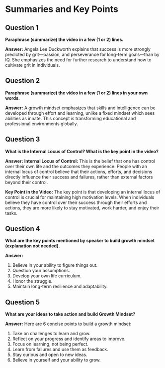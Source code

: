 # Summaries and Key Points

## Question 1
**Paraphrase (summarize) the video in a few (1 or 2) lines.**

**Answer:**
Angela Lee Duckworth explains that success is more strongly predicted by grit—passion, and perseverance for long-term goals—than by IQ. She emphasizes the need for further research to understand how to cultivate grit in individuals.

## Question 2
**Paraphrase (summarize) the video in a few (1 or 2) lines in your own words.**

**Answer:**
A growth mindset emphasizes that skills and intelligence can be developed through effort and learning, unlike a fixed mindset which sees abilities as innate. This concept is transforming educational and professional environments globally.

## Question 3
**What is the Internal Locus of Control? What is the key point in the video?**

**Answer:**
**Internal Locus of Control:** This is the belief that one has control over their own life and the outcomes they experience. People with an internal locus of control believe that their actions, efforts, and decisions directly influence their success and failures, rather than external factors beyond their control.

**Key Point in the Video:** The key point is that developing an internal locus of control is crucial for maintaining high motivation levels. When individuals believe they have control over their success through their efforts and actions, they are more likely to stay motivated, work harder, and enjoy their tasks.

## Question 4
**What are the key points mentioned by speaker to build growth mindset (explanation not needed).**

**Answer:**
1. Believe in your ability to figure things out.
2. Question your assumptions.
3. Develop your own life curriculum.
4. Honor the struggle.
5. Maintain long-term resilience and adaptability.

## Question 5
**What are your ideas to take action and build Growth Mindset?**

**Answer:**
Here are 6 concise points to build a growth mindset:
1. Take on challenges to learn and grow.
2. Reflect on your progress and identify areas to improve.
3. Focus on learning, not being perfect.
4. Learn from failures and use them as feedback.
5. Stay curious and open to new ideas.
6. Believe in yourself and your ability to grow.
